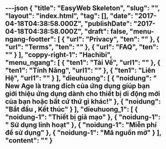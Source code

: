 ---json
{
    "title": "EasyWeb Skeleton",
    "slug": "",
    "layout": "index.html",
    "tag": [],
    "date": "2017-04-18T04:38:58.000Z",
    "publishDate": "2017-04-18T04:38:58.000Z",
    "draft": false,
    "menu-ngang-footter": [
        {
            "url": "Privacy",
            "ten": ""
        },
        {
            "url": "Terms",
            "ten": ""
        },
        {
            "url": "FAQ",
            "ten": ""
        }
    ],
    "coppy-right-1": "Hachibi",
    "menu_ngang": [
        {
            "ten1": "Tải Về",
            "url1": ""
        },
        {
            "ten1": "Tính Năng",
            "url1": ""
        },
        {
            "ten1": "Liên Hệ",
            "url1": ""
        }
    ],
    "dieuhuong": [
        {
            "noidung": " New Age là trang đích của ứng dụng giúp bạn giới thiệu ứng dụng dành cho thiết bị di động mới của bạn hoặc bất cứ thứ gì khác!"
        },
        {
            "noidung": "Bắt đầu , Kết thúc"
        }
    ],
    "dieuhuong_1": [
        {
            "noidung-1": "Thiết bị giả mạo"
        },
        {
            "noidung-1": " Sử dụng linh hoạt"
        },
        {
            "noidung-1": "Miễn phí để sử dụng"
        },
        {
            "noidung-1": "Mã nguồn mở"
        }
    ],
    "__content__": ""
}
---
